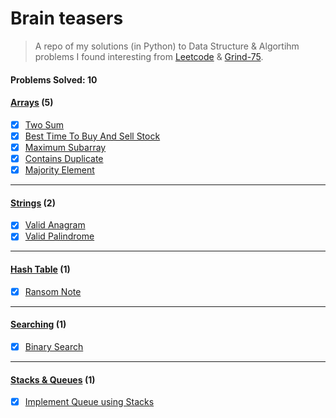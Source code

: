 # Brain teasers

> A repo of my solutions (in Python) to Data Structure & Algortihm problems I found interesting from [Leetcode](https://leetcode.com/problems) & [Grind-75](https://www.techinterviewhandbook.org/grind75).

#### Problems Solved: 10

#### [Arrays](/arrays/) (5)

- [x] [Two Sum](/arrays/twoSum/)
- [x] [Best Time To Buy And Sell Stock](/arrays/bestTimeToBuyAndSellStock/)
- [x] [Maximum Subarray](/arrays/maximumSubarray/)
- [x] [Contains Duplicate](/arrays/containsDuplicate/)
- [x] [Majority Element](/arrays/majorityElement/)

---

#### [Strings](/strings/) (2)

- [x] [Valid Anagram](/strings/validAnagram/)
- [x] [Valid Palindrome](/strings/validPalindrome/)

---

#### [Hash Table](/hashTable/) (1)

- [x] [Ransom Note](/hashTable/ransomNote/)

---

#### [Searching](/searching/) (1)

- [x] [Binary Search](/searching/binarySearch/)

---

#### [Stacks & Queues](/stacks&queues/) (1)

- [x] [Implement Queue using Stacks](/stacks&queues/implementQueueUsingStacks/)

